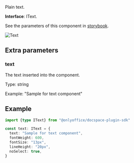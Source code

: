 Plain text.

**Interface**: IText.

See the parameters of this component in [storybook](https://storybook.onlyoffice.io/?path=/docs/components-text--docs).

![Text](/assets/images/docspace/text.png)

## Extra parameters

### text

The text inserted into the component.

Type: string

Example: "Sample for text component"

## Example

``` ts
import {type IText} from "@onlyoffice/docspace-plugin-sdk"

const text: IText = {
  text: "Sample for text component",
  fontWeight: 600,
  fontSize: "13px",
  lineHeight: "20px",
  noSelect: true,
}
```
